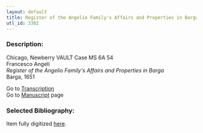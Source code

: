 ```yaml
---
layout: default
title: Register of the Angelio Family's Affairs and Properties in Barga
utl_id: 3302
---
```


###  Description:

Chicago, Newberry VAULT Case MS 6A 54<br>
Francesco Angeli<br>
_Register of the Angelio Family's Affairs and Properties in Barga_<br>
Barga, 1651

Go to [Transcription](https://centerfordigitalhumanities.github.io/Newberry-Italian-paleography/transcriptions/062)<br>
Go to [Manuscript](https://centerfordigitalhumanities.github.io/Newberry-Italian-paleography/www/record.html?id=062) page 

###  Selected Bibliography:

Item fully digitized [here](http://digcoll.newberry.org/#/item/ia-case_ms_6a_54).

